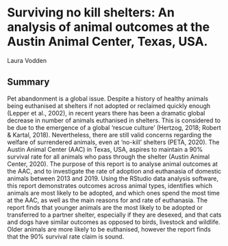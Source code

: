 # Surviving no kill shelters: An analysis of animal outcomes at the Austin Animal Center, Texas, USA.
Laura Vodden

## Summary
Pet abandonment is a global issue. Despite a history of healthy animals being euthanised at shelters if
not adopted or reclaimed quickly enough (Lepper et al., 2002), in recent years there has been a
dramatic global decrease in number of animals euthanised in shelters. This is considered to be due to
the emergence of a global ‘rescue culture’ (Hertzog, 2018; Robert & Kartal, 2018). Nevertheless,
there are still valid concerns regarding the welfare of surrendered animals, even at ‘no-kill’ shelters
(PETA, 2020). The Austin Animal Center (AAC) in Texas, USA, aspires to maintain a 90% survival
rate for all animals who pass through the shelter (Austin Animal Center, 2020). The purpose of this
report is to analyse animal outcomes at the AAC, and to investigate the rate of adoption and
euthanasia of domestic animals between 2013 and 2019. Using the RStudio data analysis software,
this report demonstrates outcomes across animal types, identifies which animals are most likely to be
adopted, and which ones spend the most time at the AAC, as well as the main reasons for and rate of
euthanasia. The report finds that younger animals are the most likely to be adopted or transferred to a
partner shelter, especially if they are desexed, and that cats and dogs have similar outcomes as
opposed to birds, livestock and wildlife. Older animals are more likely to be euthanised, however the
report finds that the 90% survival rate claim is sound.

